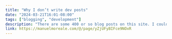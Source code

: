 ```yaml
---
title: "Why I don’t write dev posts"
date: "2024-03-21T16:01-08:00"
tags: ["blogging", "development"]
description: "There are some 400 or so blog posts on this site. I could be wrong but I think I wrote precisely 1 dev focused post. I wrote a few blog posts here and there that are tangentially work-related because they’re about projects I worked on but that’s about it."
link: https://manuelmoreale.com/@/page/yZjUFyBIFce9NOxR
---
```

